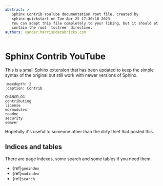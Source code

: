 ```yaml
---
abstract: >
   Sphinx Contrib YouTube documentation root file, created by
   sphinx-quickstart on Tue Apr 25 17:30:10 2023.
   You can adapt this file completely to your liking, but it should at least
   contain the root `toctree` directive.
authors: xander.harris@databricks.com
---
```


# Sphinx Contrib YouTube

This is a small Sphinx extension that has been updated to keep the simple
syntax of the original but still work with newer versions of Sphinx.

```{toctree}
:maxdepth: 2
:caption: Contrib

CHANGELOG
contributing
license
md/modules
readme
security
semver
```

Hopefully it's useful to someone other than the dirty thief that posted this.

## Indices and tables

There are page indexes, some search and some tables if you need them.

* {ref}`genindex`
* {ref}`modindex`
* {ref}`search`

